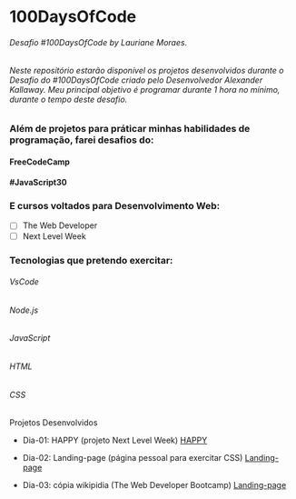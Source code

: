 # 100DaysOfCode

###### Desafio #100DaysOfCode by Lauriane Moraes.

###### Neste repositório estarão disponível os projetos desenvolvidos durante o Desafio do #100DaysOfCode criado pelo Desenvolvedor Alexander Kallaway. Meu principal objetivo é programar durante 1 hora no mínimo, durante o tempo deste desafio.

### Além de projetos para práticar minhas habilidades de programação, farei desafios do:

#### FreeCodeCamp

#### #JavaScript30

### E cursos voltados para Desenvolvimento Web:

- [ ] The Web Developer
- [ ] Next Level Week

### Tecnologias que pretendo exercitar:

###### VsCode

###### Node.js

###### JavaScript

###### HTML

###### CSS

Projetos Desenvolvidos

- Dia-01: HAPPY (projeto Next Level Week)
  [HAPPY](https://github.com/laurianemoraes/100DaysOfCode/blob/master/index.html)

- Dia-02: Landing-page (página pessoal para exercitar CSS)
  [Landing-page](https://github.com/laurianemoraes/100DaysOfCode/commit/a0449dfecf89f254027b7368299ea18c6ba9f81c)

- Dia-03: cópia wikipidia (The Web Developer Bootcamp)
  [Landing-page](https://github.com/laurianemoraes/100DaysOfCode/tree/master/webDeveloperBootcamp)
